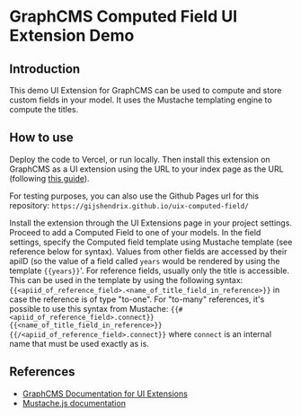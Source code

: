 # GraphCMS Computed Field UI Extension Demo

## Introduction

This demo UI Extension for GraphCMS can be used to compute and store custom fields in your model. It uses the Mustache templating engine to compute the titles.

## How to use

Deploy the code to Vercel, or run locally. Then install this extension on GraphCMS as a UI extension using the URL to your index page as the URL (following [this guide](https://graphcms.com/docs/ui-extensions/getting-started/installing-ui-extensions)). 

For testing purposes, you can also use the Github Pages url for this repository: `https://gijshendrix.github.io/uix-computed-field/`

Install the extension through the UI Extensions page in your project settings. Proceed to add a Computed Field to one of your models. In the field settings, specify the Computed field template using Mustache template (see reference below for syntax). Values from other fields are accessed by their apiID (so the value of a field called `years` would be rendered by using the template `{{years}}`'. For reference fields, usually only the title is accessible. This can be used in the template by using the following syntax: `{{<apiid_of_reference_field>.<name_of_title_field_in_reference>}}` in case the reference is of type "to-one". For "to-many" references, it's possible to use this syntax from Mustache: `{{#<apiid_of_reference_field>.connect}} {{<name_of_title_field_in_reference>}} {{/<apiid_of_reference_field>.connect}}` where `connect` is an internal name that must be used exactly as is.


## References

* [GraphCMS Documentation for UI Extensions](https://graphcms.com/docs/ui-extensions)
* [Mustache.js documentation](https://github.com/janl/mustache.js)
